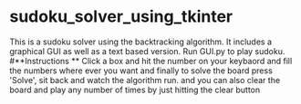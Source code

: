 # sudoku_solver_using_tkinter
This is a sudoku solver using the backtracking algorithm. It includes a graphical GUI as well as a text based version.
Run GUI.py to play sudoku.
#**Instructions **
Click a box and hit the number on your keybaord and fill the numbers where ever you want and finally to solve the board press 'Solve', sit back and watch the algorithm run.
and you can also clear the board and play any number of times by just hitting the clear button 
